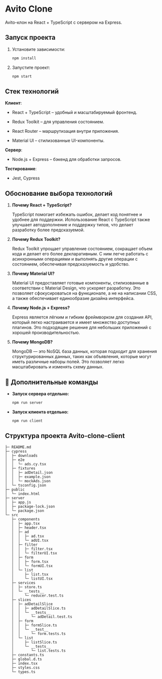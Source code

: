 # Avito Clone

Avito-клон на React + TypeScript с сервером на Express.

## Запуск проекта

1. Установите зависимости:
   ```sh
   npm install
   ```
2. Запустите проект:
   ```sh
   npm start
   ```

## Стек технологий

**Клиент**:

- React + TypeScript – удобный и масштабируемый фронтенд.

- Redux Toolkit – для управления состоянием.

- React Router – маршрутизация внутри приложения.

- Material UI – стилизованные UI-компоненты.

**Сервер**:

- Node.js + Express – бэкенд для обработки запросов.

**Тестирование**:

- Jest, Cypress

## Обоснование выбора технологий

1. **Почему React + TypeScript?**

   TypeScript помогает избежать ошибок, делает код понятнее и удобнее для поддержки. Использование React с TypeScript
   также улучшает автодополнение и поддержку типов, что делает разработку более предсказуемой.

2. **Почему Redux Toolkit?**

   Redux Toolkit упрощает управление состоянием, сокращает объем кода и делает его более декларативным. С ним легче
   работать с асинхронными операциями и выполнять другие операции с состоянием, обеспечивая предсказуемость и удобство.

3. **Почему Material UI?**

   Material UI предоставляет готовые компоненты, стилизованные в соответствии с Material Design, что ускоряет
   разработку. Это позволяет сфокусироваться на функционале, а не на написании CSS, а также обеспечивает единообразие
   дизайна интерфейса.

4. **Почему Node.js + Express?**

   Express является лёгким и гибким фреймворком для создания API, который легко настраивается и имеет множество
   доступных плагинов. Это подходящее решение для небольших приложений с хорошей производительностью.

5. **Почему MongoDB?**

   MongoDB — это NoSQL база данных, которая подходит для хранения структурированных данных, таких как объявления,
   которые могут иметь различные наборы полей. Это позволяет легко масштабировать и изменять схему данных.

## 📌 Дополнительные команды

- **Запуск сервера отдельно:**

  ```bash
  npm run server

  ```

- **Запуск клиента отдельно:**
  ```bash
  npm run client

  ```

## Структура проекта Avito-clone-client

```
├─ README.md
├─ cypress
│  ├─ downloads
│  ├─ e2e
│  │  └─ ads.cy.tsx
│  ├─ fixtures
│  │  ├─ adDetail.json
│  │  ├─ example.json
│  │  └─ mockAds.json
│  └─ tsconfig.json
├─ public
│  └─ index.html
├─ server
│  ├─ app.js
│  ├─ package-lock.json
│  └─ package.json
└─ src
   ├─ components
   │  ├─ app.tsx
   │  ├─ header.tsx
   │  ├─ ad
   │  │  ├─ ad.tsx
   │  │  └─ adUI.tsx
   │  ├─ filter
   │  │  ├─ filter.tsx
   │  │  └─ filterUI.tsx
   │  ├─ form
   │  │  ├─ form.tsx
   │  │  └─ formUI.tsx
   │  └─ list
   │     ├─ list.tsx
   │     └─ listUI.tsx
   ├─ services
   │  ├─ store.ts
   │  └─ __tests__
   │     └─ reducer.test.ts
   ├─ slices
   │  ├─ adDetailSlice
   │  │  ├─ adDetailSlice.ts
   │  │  └─ __tests__
   │  │     └─ adDetail.test.ts
   │  ├─ form
   │  │  ├─ formSlice.ts
   │  │  └─ __test__
   │  │     └─ form.tests.ts
   │  └─ list
   │     ├─ listSlice.ts
   │     └─ __tests__
   │        └─ list.tests.ts
   ├─ constants.ts
   ├─ global.d.ts
   ├─ index.tsx
   ├─ styles.css
   └─ types.ts


```
